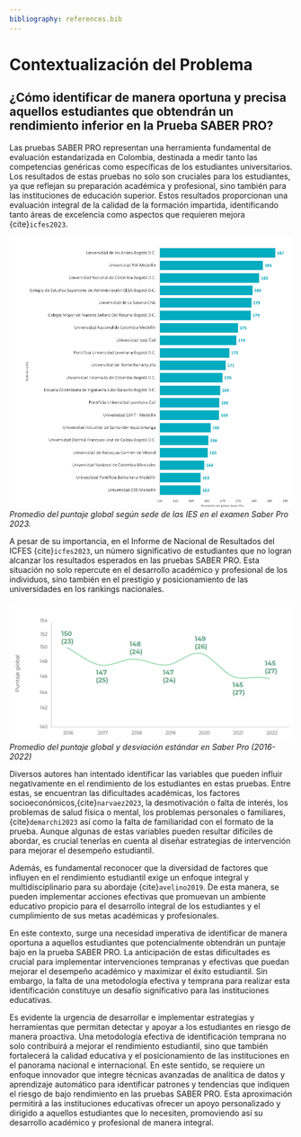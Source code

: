 ```yaml
---
bibliography: references.bib
---
```

# Contextualización del Problema

## ¿Cómo identificar de manera oportuna y precisa aquellos estudiantes que obtendrán un rendimiento inferior en la Prueba SABER PRO?

Las pruebas SABER PRO representan una herramienta fundamental de evaluación estandarizada en Colombia, destinada a medir tanto las competencias genéricas como específicas de los estudiantes universitarios. Los resultados de estas pruebas no solo son cruciales para los estudiantes, ya que reflejan su preparación académica y profesional, sino también para las instituciones de educación superior. Estos resultados proporcionan una evaluación integral de la calidad de la formación impartida, identificando tanto áreas de excelencia como aspectos que requieren mejora {cite}`icfes2023`.

![Promedio puntaje global según sede de las IES en el examen Saber Pro 2023](ies.png)
*Promedio del puntaje global según sede de las IES en el examen Saber Pro 2023.*

A pesar de su importancia, en el Informe de Nacional de Resultados del ICFES {cite}`icfes2023`, un número significativo de estudiantes que no logran alcanzar los resultados esperados en las pruebas SABER PRO. Esta situación no solo repercute en el desarrollo académico y profesional de los individuos, sino también en el prestigio y posicionamiento de las universidades en los rankings nacionales.

![Promedio del puntaje global y desviación estándar en Saber Pro (2016-2022)](pg.png)
*Promedio del puntaje global y desviación estándar en Saber Pro (2016-2022)*

Diversos autores han intentado identificar las variables que pueden influir negativamente en el rendimiento de los estudiantes en estas pruebas. Entre estas, se encuentran las dificultades académicas, los factores socioeconómicos,{cite}`narvaez2023`, la desmotivación o falta de interés, los problemas de salud física o mental, los problemas personales o familiares, {cite}`demarchi2023` así como la falta de familiaridad con el formato de la prueba. Aunque algunas de estas variables pueden resultar difíciles de abordar, es crucial tenerlas en cuenta al diseñar estrategias de intervención para mejorar el desempeño estudiantil.

Además, es fundamental reconocer que la diversidad de factores que influyen en el rendimiento estudiantil exige un enfoque integral y multidisciplinario para su abordaje {cite}`avelino2019`. De esta manera, se pueden implementar acciones efectivas que promuevan un ambiente educativo propicio para el desarrollo integral de los estudiantes y el cumplimiento de sus metas académicas y profesionales.

En este contexto, surge una necesidad imperativa de identificar de manera oportuna a aquellos estudiantes que potencialmente obtendrán un puntaje bajo en la prueba SABER PRO. La anticipación de estas dificultades es crucial para implementar intervenciones tempranas y efectivas que puedan mejorar el desempeño académico y maximizar el éxito estudiantil. Sin embargo, la falta de una metodología efectiva y temprana para realizar esta identificación constituye un desafío significativo para las instituciones educativas.

Es evidente la urgencia de desarrollar e implementar estrategias y herramientas que permitan detectar y apoyar a los estudiantes en riesgo de manera proactiva. Una metodología efectiva de identificación temprana no solo contribuirá a mejorar el rendimiento estudiantil, sino que también fortalecerá la calidad educativa y el posicionamiento de las instituciones en el panorama nacional e internacional. En este sentido, se requiere un enfoque innovador que integre técnicas avanzadas de analítica de datos y aprendizaje automático para identificar patrones y tendencias que indiquen el riesgo de bajo rendimiento en las pruebas SABER PRO. Esta aproximación permitirá a las instituciones educativas ofrecer un apoyo personalizado y dirigido a aquellos estudiantes que lo necesiten, promoviendo así su desarrollo académico y profesional de manera integral.

